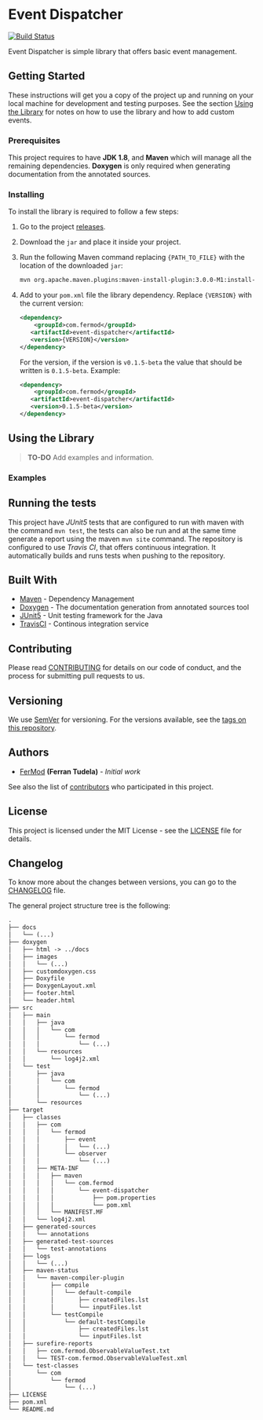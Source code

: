 # Event Dispatcher

[![Build Status](https://travis-ci.org/FerMod/EventDispatcher.svg?branch=master)](https://travis-ci.org/FerMod/EventDispatcher)

Event Dispatcher is simple library that offers basic event management.

## Getting Started

These instructions will get you a copy of the project up and running on your local machine for development and testing purposes. See the section [Using the Library](#using-the-library) for notes on how to use the library and how to add custom events.

### Prerequisites

This project requires to have **JDK 1.8**, and **Maven** which will manage all the remaining dependencies. **Doxygen** is only required when generating documentation from the annotated sources.

### Installing

To install the library is required to follow a few steps:

1. Go to the project [releases](https://github.com/FerMod/EventDispatcher/releases/latest).
2. Download the `jar` and place it inside your project.
3. Run the following Maven command replacing `{PATH_TO_FILE}` with the location of the downloaded `jar`:

    ```bash
    mvn org.apache.maven.plugins:maven-install-plugin:3.0.0-M1:install-file -Dfile={PATH_TO_FILE}
    ```

4. Add to your `pom.xml` file the library dependency. Replace `{VERSION}` with the current version:

    ```xml
    <dependency>
        <groupId>com.fermod</groupId>
       <artifactId>event-dispatcher</artifactId>
       <version>{VERSION}</version>
    </dependency>
    ```

    For the version, if the version is `v0.1.5-beta` the value that should be written is `0.1.5-beta`.
    Example:

    ```xml
    <dependency>
        <groupId>com.fermod</groupId>
       <artifactId>event-dispatcher</artifactId>
       <version>0.1.5-beta</version>
    </dependency>
    ```

## Using the Library

> **TO-DO** Add examples and information.

### Examples

## Running the tests

This project have *JUnit5* tests that are configured to run with maven with the command `mvn test`, the tests can also be run and at the same time generate a report using the maven `mvn site` command.
The repository is configured to use *Travis CI*, that offers continuous integration. It automatically builds and runs tests when pushing to the repository.

## Built With

- [Maven](https://maven.apache.org/) - Dependency Management
- [Doxygen](http://www.doxygen.nl/) - The documentation generation from annotated sources tool
- [JUnit5](https://junit.org/junit5/) - Unit testing framework for the Java
- [TravisCI](https://travis-ci.org/) - Continous integration service

## Contributing

Please read [CONTRIBUTING](CONTRIBUTING.md) for details on our code of conduct, and the process for submitting pull requests to us.

## Versioning

We use [SemVer](http://semver.org/) for versioning. For the versions available, see the [tags on this repository](https://github.com/FerMod/EventDispatcher/tags).

## Authors

* [FerMod](https://github.com/FerMod) **(Ferran Tudela)** - *Initial work*

See also the list of [contributors](https://github.com/FerMod/EventDispatcher/contributors) who participated in this project.

## License

This project is licensed under the MIT License - see the [LICENSE](LICENSE) file for details.

## Changelog

To know more about the changes between versions, you can go to the [CHANGELOG](CHANGELOG.md) file.

The general project structure tree is the following:

```tex
.
├── docs
│   └── (...)
├── doxygen
│   ├── html -> ../docs
│   ├── images
│   │   └── (...)
│   ├── customdoxygen.css
│   ├── Doxyfile
│   ├── DoxygenLayout.xml
│   ├── footer.html
│   └── header.html
├── src
│   ├── main
│   │   ├── java
│   │   │   └── com
│   │   │       └── fermod
│   │   │           └── (...)
│   │   └── resources
│   │       └── log4j2.xml
│   └── test
│       ├── java
│       │   └── com
│       │       └── fermod
│       │           └── (...)
│       └── resources
├── target
│   ├── classes
│   │   ├── com
│   │   │   └── fermod
│   │   │       ├── event
│   │   │       │   └── (...)
│   │   │       └── observer
│   │   │           └── (...)
│   │   ├── META-INF
│   │   │   ├── maven
│   │   │   │   └── com.fermod
│   │   │   │       └── event-dispatcher
│   │   │   │           ├── pom.properties
│   │   │   │           └── pom.xml
│   │   │   └── MANIFEST.MF
│   │   └── log4j2.xml
│   ├── generated-sources
│   │   └── annotations
│   ├── generated-test-sources
│   │   └── test-annotations
│   ├── logs
│   │   └── (...)
│   ├── maven-status
│   │   └── maven-compiler-plugin
│   │       ├── compile
│   │       │   └── default-compile
│   │       │       ├── createdFiles.lst
│   │       │       └── inputFiles.lst
│   │       └── testCompile
│   │           └── default-testCompile
│   │               ├── createdFiles.lst
│   │               └── inputFiles.lst
│   ├── surefire-reports
│   │   ├── com.fermod.ObservableValueTest.txt
│   │   └── TEST-com.fermod.ObservableValueTest.xml
│   └── test-classes
│       └── com
│           └── fermod
│               └── (...)
├── LICENSE
├── pom.xml
└── README.md
```
